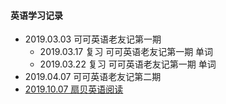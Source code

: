 #### 英语学习记录 ####
- 2019.03.03 可可英语老友记第一期
	- 2019.03.17 复习 可可英语老友记第一期 单词
	- 2019.03.22 复习 可可英语老友记第一期 单词
- 2019.04.07 可可英语老友记第二期
- [2019.10.07 扇贝英语阅读](vocabulary/v1.md)